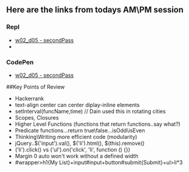 ## Here are the links from todays AM\PM session

### Repl
* [w02_d05 - secondPass](https://repl.it/EmKF/1)
* 
### CodePen
* [w02_d05 - secondPass](http://codepen.io/jkeohan/pen/xRJdyq?editors=0110)

##Key Points of Review
 
* Hackerrank
* text-align center can center diplay-inline elements
* setInterval(funcName,time) // Dain used this in rotating cities
* Scopes, Closures
* Higher Level Functions (functions that return functions..say what?)
* Predicate functions...return true\false...isOdd\isEven
* Thinking\Writing more efficient code (modularity)
* jQuery..$('input').val(), $('li').html(), $(this).remove()
* ('li').click() vs ('ul').on('click', 'li', function () {})
* Margin 0 auto won't work without a defined width
* #wrapper>h1{My List}+input#input+button#submit{Submit}+ul>li*3
